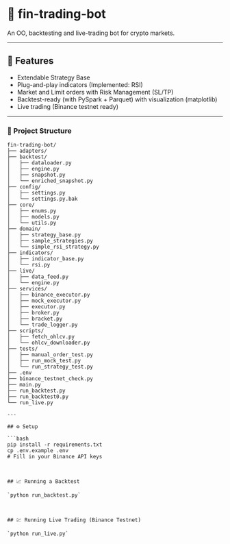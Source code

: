 # 🧠 fin-trading-bot

An OO, backtesting and live-trading bot for crypto markets.

---

## 🚀 Features

- Extendable Strategy Base
- Plug-and-play indicators (Implemented: RSI)
- Market and Limit orders with Risk Management (SL/TP)
- Backtest-ready (with PySpark + Parquet) with visualization (matplotlib)
- Live trading (Binance testnet ready)

---

### 📁 Project Structure

```plaintext
fin-trading-bot/
├── adapters/
├── backtest/
│   ├── dataloader.py
│   ├── engine.py
│   ├── snapshot.py
│   └── enriched_snapshot.py
├── config/
│   ├── settings.py
│   └── settings.py.bak
├── core/
│   ├── enums.py
│   ├── models.py
│   └── utils.py
├── domain/
│   ├── strategy_base.py
│   ├── sample_strategies.py
│   └── simple_rsi_strategy.py
├── indicators/
│   ├── indicator_base.py
│   └── rsi.py
├── live/
│   ├── data_feed.py
│   └── engine.py
├── services/
│   ├── binance_executor.py
│   ├── mock_executor.py
│   ├── executor.py
│   ├── broker.py
│   ├── bracket.py
│   └── trade_logger.py
├── scripts/
│   ├── fetch_ohlcv.py
│   └── ohlcv_downloader.py
├── tests/
│   ├── manual_order_test.py
│   ├── run_mock_test.py
│   └── run_strategy_test.py
├── .env
├── binance_testnet_check.py
├── main.py
├── run_backtest.py
├── run_backtest0.py
└── run_live.py

---

## ⚙️ Setup

```bash
pip install -r requirements.txt
cp .env.example .env
# Fill in your Binance API keys



## 📈 Running a Backtest

`python run_backtest.py`



## 💹 Running Live Trading (Binance Testnet)

`python run_live.py`
